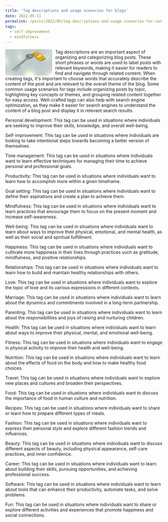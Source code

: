 ```yaml
---
title: 'Tag descriptions and usage scenarios for blogs'
date: 2022-05-11
permalink: /posts/2022/05/tag-descriptions-and-usage-scenarios-for-various-topics/
tags:
  - self-improvement
  - mindfulness
---
```


<img width="150" alt="key" src="/images/posts/tag-descriptions-and-usage-scenarios-for-various-topics.jpg" style="float: left; margin-right: 10px;" /> Tag descriptions are an important aspect of organizing and categorizing blog posts. These short phrases or words are used to label posts with relevant keywords, making it easier for readers to find and navigate through related content. When creating tags, it's important to choose words that accurately describe the content of the post and are relevant to the overall theme of the blog. Some common usage scenarios for tags include organizing posts by topic, highlighting key concepts or themes, and grouping related content together for easy access. Well-crafted tags can also help with search engine optimization, as they make it easier for search engines to understand the content of a blog post and display it in relevant search results.

Personal development: This tag can be used in situations where individuals are seeking to improve their skills, knowledge, and overall well-being.

Self-improvement: This tag can be used in situations where individuals are looking to take intentional steps towards becoming a better version of themselves.

Time management: This tag can be used in situations where individuals want to learn effective techniques for managing their time to achieve personal and professional goals.

Productivity: This tag can be used in situations where individuals want to learn how to accomplish more within a given timeframe.

Goal setting: This tag can be used in situations where individuals want to define their aspirations and create a plan to achieve them.

Mindfulness: This tag can be used in situations where individuals want to learn practices that encourage them to focus on the present moment and increase self-awareness.

Well-being: This tag can be used in situations where individuals want to learn about ways to improve their physical, emotional, and mental health, as well as their social and spiritual fulfillment.

Happiness: This tag can be used in situations where individuals want to cultivate more happiness in their lives through practices such as gratitude, mindfulness, and positive relationships.

Relationships: This tag can be used in situations where individuals want to learn how to build and maintain healthy relationships with others.

Love: This tag can be used in situations where individuals want to explore the topic of love and its various expressions in different contexts.

Marriage: This tag can be used in situations where individuals want to learn about the dynamics and commitments involved in a long-term partnership.

Parenting: This tag can be used in situations where individuals want to learn about the responsibilities and joys of raising and nurturing children.

Health: This tag can be used in situations where individuals want to learn about ways to improve their physical, mental, and emotional well-being.

Fitness: This tag can be used in situations where individuals want to engage in physical activity to improve their health and well-being.

Nutrition: This tag can be used in situations where individuals want to learn about the effects of food on the body and how to make healthy food choices.

Travel: This tag can be used in situations where individuals want to explore new places and cultures and broaden their perspectives.

Food: This tag can be used in situations where individuals want to discuss the importance of food in human culture and nutrition.

Recipes: This tag can be used in situations where individuals want to share or learn how to prepare different types of meals.

Fashion: This tag can be used in situations where individuals want to express their personal style and explore different fashion trends and influences.

Beauty: This tag can be used in situations where individuals want to discuss different aspects of beauty, including physical appearance, self-care practices, and inner confidence.

Career: This tag can be used in situations where individuals want to learn about building their skills, pursuing opportunities, and achieving professional success.

Software: This tag can be used in situations where individuals want to learn about tools that can enhance their productivity, automate tasks, and solve problems.

Fun: This tag can be used in situations where individuals want to share or explore different activities and experiences that promote happiness and social connections.
